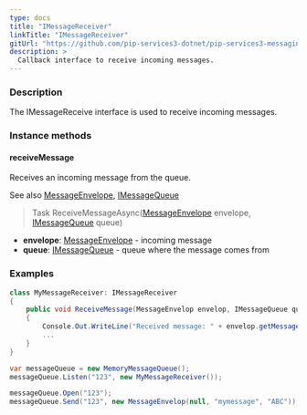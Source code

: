 ```yaml
---
type: docs
title: "IMessageReceiver"
linkTitle: "IMessageReceiver"
gitUrl: "https://github.com/pip-services3-dotnet/pip-services3-messaging-dotnet"
description: >
  Callback interface to receive incoming messages.
---
```


### Description

The IMessageReceive interface is used to receive incoming messages. 

### Instance methods

#### receiveMessage
Receives an incoming message from the queue.

See also [MessageEnvelope](../message_envelope), [IMessageQueue](../imessage_queue)

> Task ReceiveMessageAsync([MessageEnvelope](../message_envelope) envelope, [IMessageQueue](../imessage_queue) queue)

- **envelope**: [MessageEnvelope](../message_envelope) - incoming message
- **queue**: [IMessageQueue](../imessage_queue) - queue where the message comes from

### Examples

```cs
class MyMessageReceiver: IMessageReceiver 
{
    public void ReceiveMessage(MessageEnvelop envelop, IMessageQueue queue)
    {
        Console.Out.WriteLine("Received message: " + envelop.getMessageAsString());
        ...
    }
}

var messageQueue = new MemoryMessageQueue();
messageQueue.Listen("123", new MyMessageReceiver());

messageQueue.Open("123");
messageQueue.Send("123", new MessageEnvelop(null, "mymessage", "ABC")); // Output in console: "ABC"
```
